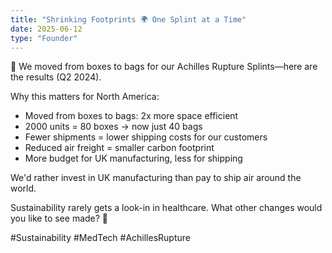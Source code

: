 ```yaml
---
title: "Shrinking Footprints 🌍 One Splint at a Time"
date: 2025-06-12
type: "Founder"
---
```


🌱 We moved from boxes to bags for our Achilles Rupture Splints—here are the results (Q2 2024).

Why this matters for North America:

- Moved from boxes to bags: 2x more space efficient
- 2000 units = 80 boxes → now just 40 bags
- Fewer shipments = lower shipping costs for our customers
- Reduced air freight = smaller carbon footprint
- More budget for UK manufacturing, less for shipping

We'd rather invest in UK manufacturing than pay to ship air around the world.

Sustainability rarely gets a look-in in healthcare. What other changes would you like to see made? 🔽

 #Sustainability #MedTech #AchillesRupture
